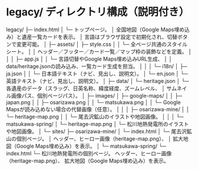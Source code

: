# legacy/ ディレクトリ構成（説明付き）

legacy/
├─ index.html
│   └─ トップページ。
│       全国地図（Google Maps埋め込み）と遺産一覧カードを表示。
│       言語はブラウザ設定で初期化され、切替ボタンで変更可能。
│
├─ assets/
│   ├─ style.css
│   │   └─ 全ページ共通のスタイルシート。
│   │       ヘッダー／フッター／カード一覧／マップ枠の装飾などを定義。
│   │
│   ├─ app.js
│   │   └─ 言語切替やGoogle Maps埋め込みURL生成、
│   │       data/heritage.jsonの読み込み、一覧カード生成を担当。
│   │
│   └─ i18n/
│       ├─ ja.json
│       │   └─ 日本語テキスト（ナビ、見出し、説明文）。
│       └─ en.json
│           └─ 英語テキスト（ナビ、見出し、説明文）。
│
├─ data/
│   └─ heritage.json
│       └─ 各遺産のデータ（スラッグ、日英名称、緯度経度、ズームレベル、
│           サムネイル画像パス、個別ページパス）。
│
├─ images/
│   ├─ google-maps/
│   │   ├─ japan.png
│   │   ├─ osarizawa.png
│   │   └─ matsukawa.png
│   │       └─ Google Mapsが読み込めない場合の代替画像（任意）。
│   │
│   ├─ osarizawa-mine/
│   │   └─ heritage-map.png
│   │       └─ 尾去沢鉱山のイラストや地図画像。
│   │
│   └─ matsukawa-spring/
│       └─ heritage-map.png
│           └─ 松川地熱発電所のイラストや地図画像。
│
└─ sites/
├─ osarizawa-mine/
│   └─ index.html
│       └─ 尾去沢鉱山の個別ページ。
│           ヘッダー、ヒーロー画像（heritage-map.png）、
│           拡大地図（Google Maps埋め込み）を表示。
│
└─ matsukawa-spring/
└─ index.html
└─ 松川地熱発電所の個別ページ。
ヘッダー、ヒーロー画像（heritage-map.png）、
拡大地図（Google Maps埋め込み）を表示。


